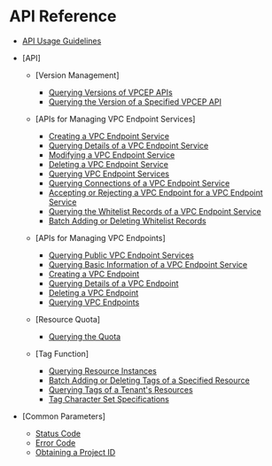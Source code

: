 # API Reference

-   [API Usage Guidelines](api-usage-guidelines.md)
-   [API]
    -   [Version Management]
        -   [Querying Versions of VPCEP APIs](querying-versions-of-vpcep-apis.md)
        -   [Querying the Version of a Specified VPCEP API](querying-the-version-of-a-specified-vpcep-api.md)

    -   [APIs for Managing VPC Endpoint Services]
        -   [Creating a VPC Endpoint Service](creating-a-vpc-endpoint-service.md)
        -   [Querying Details of a VPC Endpoint Service](querying-details-of-a-vpc-endpoint-service.md)
        -   [Modifying a VPC Endpoint Service](modifying-a-vpc-endpoint-service.md)
        -   [Deleting a VPC Endpoint Service](deleting-a-vpc-endpoint-service.md)
        -   [Querying VPC Endpoint Services](querying-vpc-endpoint-services.md)
        -   [Querying Connections of a VPC Endpoint Service](querying-connections-of-a-vpc-endpoint-service.md)
        -   [Accepting or Rejecting a VPC Endpoint for a VPC Endpoint Service](accepting-or-rejecting-a-vpc-endpoint-for-a-vpc-endpoint-service.md)
        -   [Querying the Whitelist Records of a VPC Endpoint Service](querying-the-whitelist-records-of-a-vpc-endpoint-service.md)
        -   [Batch Adding or Deleting Whitelist Records](batch-adding-or-deleting-whitelist-records.md)

    -   [APIs for Managing VPC Endpoints]
        -   [Querying Public VPC Endpoint Services](querying-public-vpc-endpoint-services.md)
        -   [Querying Basic Information of a VPC Endpoint Service](querying-basic-information-of-a-vpc-endpoint-service.md)
        -   [Creating a VPC Endpoint](creating-a-vpc-endpoint.md)
        -   [Querying Details of a VPC Endpoint](querying-details-of-a-vpc-endpoint.md)
        -   [Deleting a VPC Endpoint](deleting-a-vpc-endpoint.md)
        -   [Querying VPC Endpoints](querying-vpc-endpoints.md)

    -   [Resource Quota]
        -   [Querying the Quota](querying-the-quota.md)

    -   [Tag Function]
        -   [Querying Resource Instances](querying-resource-instances.md)
        -   [Batch Adding or Deleting Tags of a Specified Resource](batch-adding-or-deleting-tags-of-a-specified-resource.md)
        -   [Querying Tags of a Tenant's Resources](querying-tags-of-a-tenant-s-resources.md)
        -   [Tag Character Set Specifications](tag-character-set-specifications.md)


-   [Common Parameters]
    -   [Status Code](status-code.md)
    -   [Error Code](error-code.md)
    -   [Obtaining a Project ID](obtaining-a-project-id.md)


